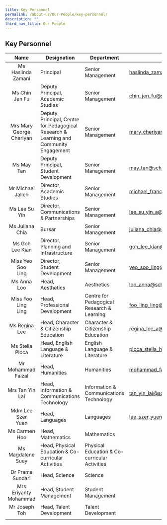 ```yaml
---
title: Key Personnel
permalink: /about-us/Our-People/key-personnel/
description: ""
third_nav_title: Our People
---
```

## Key Personnel

| Name  | Designation  | Department  | Email  |
|:-:|---|---|---|
| Ms Haslinda<br> Zamani  | Principal  | Senior Management  | [haslinda\_zamani@schools.gov.sg](mailto:haslinda\_zamani@schools.gov.sg)  |
| Ms Chin Jen Fu  | Deputy Principal, <br>Academic Studies  | Senior Management  | [chin\_jen\_fu@schools.gov.sg](mailto:chin\_jen\_fu@schools.gov.sg)  |
| Mrs Mary<br> George <br>Cheriyan  | Deputy Principal, Centre for Pedagogical Research & Learning and Community Engagement  | Senior Management  | [mary\_cheriyan@schools.gov.sg](mailto:mary\_cheriyan@schools.gov.sg)  |
| Ms May Tan  | Deputy Principal, Student <br>Development  | Senior Management  | [may\_tan@schools.gov.sg](mailto:may\_tan@schools.gov.sg)  |
| Mr Michael <br>Jalleh  | Director, Academic Studies  | Senior Management  | [michael\_francis\_jalleh@schools.gov.sg](mailto:michael\_francis\_jalleh@schools.gov.sg)  |
| Ms Lee Su Yin  | Director, Communications & Partnerships  | Senior Management  | [lee\_su\_yin\_a@schools.gov.sg](mailto:lee\_su\_yin\_a@schools.gov.sg)  |
| Ms Juliana Chia  | Bursar  | Senior Management  | [juliana\_chia@schools.gov.sg](mailto:juliana\_chia@schools.gov.sg)  |
| Ms Goh Lee Kian  | Director, Planning and Infrastructure  | Senior Management  | [goh\_lee\_kian@schools.gov.sg](mailto:goh\_lee\_kian@schools.gov.sg)  |
| Miss Yeo Soo<br> Ling  | Director, Student Development  | Senior Management  | [yeo\_soo\_ling@schools.gov.sg](mailto:yeo\_soo\_ling@schools.gov.sg)  |
| Ms Anna Loo  | Head, Aesthetics  | Aesthetics  | [loo\_anna@schools.gov.sg](mailto:loo\_anna@schools.gov.sg)  |
| Miss Foo Ling <br>Ling  | Head, Professional Development  | Centre for Pedagogical Research & Learning  | [foo\_ling\_ling@schools.gov.sg](mailto:foo\_ling\_ling@schools.gov.sg)  |
| Ms Regina Lee  | Head, Character & Citizenship Education  |  Character & Citizenship Education | [regina\_lee\_a@schools.gov.sg](mailto:regina\_lee\_a@schools.gov.sg)  |
| Ms Stella Picca  | Head, English Language & Literature  | English Language & Literature  | [picca\_stella\_hong\_sin@schools.gov.sg](mailto:picca\_stella\_hong\_sin@schools.gov.sg)  |
| Mr Mohammad<br> Faizal  | Head, Humanities  | Humanities  | [mohammad\_faizal\_abdul\_az@schools.gov.sg](mailto:mohammad\_faizal\_abdul\_az@schools.gov.sg)  |
| Mrs Tan Yin Lai  | Head, Information & Communications Technology  | Information & Communications Technology  | [tan\_yin\_lai@schools.gov.sg](mailto:tan\_yin\_lai@schools.gov.sg)  |
| Mdm Lee Szer<br> Yuen  | Head, Languages  | Languages  | [lee\_szer\_yuen@schools.gov.sg](mailto:lee\_szer\_yuen@schools.gov.sg)  |
| Ms Carmen Hoo  | Head, Mathematics  | Mathematics  |   |
| Ms Magdalene<br> Suey  | Head, Physical Education & Co-curricular Activities  |  Physical Education & Co-curricular Activities |   |
| Dr Prama <br>Sundari  |  Head, Science | Science  |   |
| Mrs Eriyanty <br>Mohammad  |  Head, Student Management | Student Management  |   |
| Mr Joseph Toh  | Head, Talent Development  | Talent Development  |   |
|   |   |   |   |